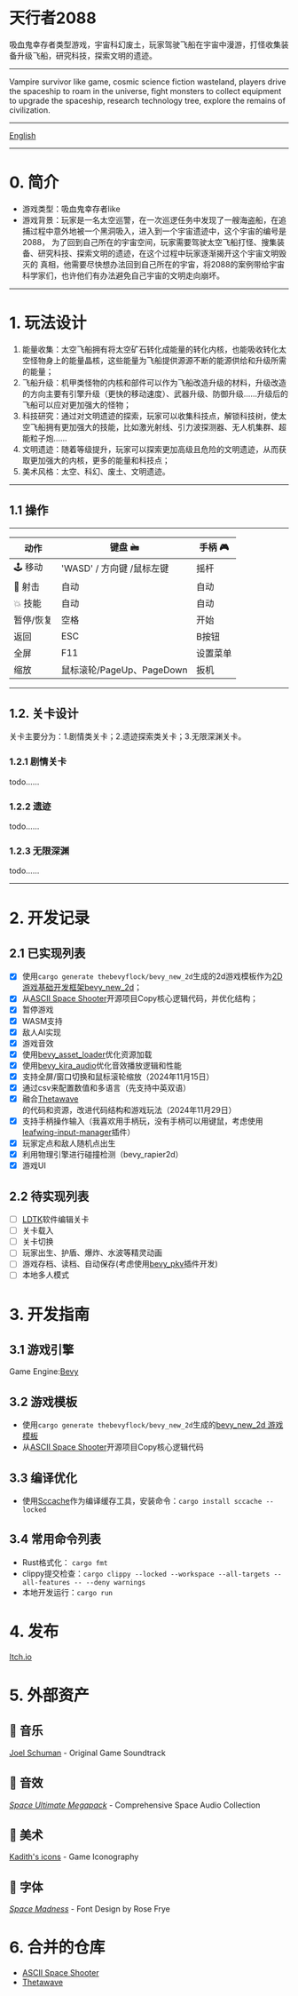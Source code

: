 # 天行者2088
吸血鬼幸存者类型游戏，宇宙科幻废土，玩家驾驶飞船在宇宙中漫游，打怪收集装备升级飞船，研究科技，探索文明的遗迹。
______
Vampire survivor like game, cosmic science fiction wasteland, players drive the spaceship to roam in the universe, fight monsters to collect equipment to upgrade the spaceship, research technology tree, explore the remains of civilization.
______
[English](https://github.com/cloudhu/skywalker2088/blob/main/README-EN.md)
______
# 0. 简介
- 游戏类型：吸血鬼幸存者like
- 游戏背景：玩家是一名太空巡警，在一次巡逻任务中发现了一艘海盗船，在追捕过程中意外地被一个黑洞吸入，进入到一个宇宙遗迹中，这个宇宙的编号是2088，
        为了回到自己所在的宇宙空间，玩家需要驾驶太空飞船打怪、搜集装备、研究科技、探索文明的遗迹，在这个过程中玩家逐渐揭开这个宇宙文明毁灭的
        真相，他需要尽快想办法回到自己所在的宇宙，将2088的案例带给宇宙科学家们，也许他们有办法避免自己宇宙的文明走向崩坏。
______
# 1. 玩法设计
1. 能量收集：太空飞船拥有将太空矿石转化成能量的转化内核，也能吸收转化太空怪物身上的能量晶核，这些能量为飞船提供源源不断的能源供给和升级所需的能量；
2. 飞船升级：机甲类怪物的内核和部件可以作为飞船改造升级的材料，升级改造的方向主要有引擎升级（更快的移动速度）、武器升级、防御升级……升级后的飞船可以应对更加强大的怪物；
3. 科技研究：通过对文明遗迹的探索，玩家可以收集科技点，解锁科技树，使太空飞船拥有更加强大的技能，比如激光射线、引力波探测器、无人机集群、超能粒子炮……
4. 文明遗迹：随着等级提升，玩家可以探索更加高级且危险的文明遗迹，从而获取更加强大的内核，更多的能量和科技点；
5. 美术风格：太空、科幻、废土、文明遗迹。
______

## 1.1 操作
______
| 动作     | 键盘 🖮                | 手柄 🎮 |
|--------|----------------------|-------|
| 🕹️ 移动 | 'WASD' / 方向键 /鼠标左键   | 摇杆    |
| 🔫 射击  | 自动                   | 自动    |
| 💥 技能  | 自动                   | 自动    |
| 暂停/恢复  | 空格                   | 开始    |
| 返回     | ESC                  | B按钮   |
| 全屏     | F11                  | 设置菜单  |
| 缩放     | 鼠标滚轮/PageUp、PageDown | 扳机    |

______
##  1.2. 关卡设计
关卡主要分为：1.剧情类关卡；2.遗迹探索类关卡；3.无限深渊关卡。
###  1.2.1 剧情关卡
todo……
###  1.2.2 遗迹
todo……
###  1.2.3 无限深渊
todo……

______
# 2. 开发记录
## 2.1 已实现列表 
- [x] 使用`cargo generate thebevyflock/bevy_new_2d`生成的2d游戏模板作为[2D游戏基础开发框架bevy_new_2d](https://github.com/TheBevyFlock/bevy_new_2d)；
- [x] 从[ASCII Space Shooter](https://github.com/JamesHDuffield/ascii-rust)开源项目Copy核心逻辑代码，并优化结构；
- [x] 暂停游戏
- [x] WASM支持
- [x] 敌人AI实现
- [x] 游戏音效
- [x] 使用[bevy_asset_loader](https://github.com/NiklasEi/bevy_asset_loader)优化资源加载
- [x] 使用[bevy_kira_audio](https://github.com/NiklasEi/bevy_kira_audio)优化音效播放逻辑和性能
- [x] 支持全屏/窗口切换和鼠标滚轮缩放（2024年11月15日）
- [x] 通过csv来配置数值和多语言（先支持中英双语）
- [x] 融合[Thetawave](https://github.com/thetawavegame/thetawave)的代码和资源，改进代码结构和游戏玩法（2024年11月29日）
- [x] 支持手柄操作输入（我喜欢用手柄玩，没有手柄可以用键鼠，考虑使用[leafwing-input-manager](https://github.com/leafwing-studios/leafwing-input-manager)插件）
- [x] 玩家定点和敌人随机点出生
- [x] 利用物理引擎进行碰撞检测（bevy_rapier2d）
- [x] 游戏UI

## 2.2 待实现列表
- [ ] [LDTK](https://github.com/Trouv/bevy_ecs_ldtk)软件编辑关卡
- [ ] 关卡载入
- [ ] 关卡切换
- [ ] 玩家出生、护盾、爆炸、水波等精灵动画
- [ ] 游戏存档、读档、自动保存(考虑使用[bevy_pkv](https://github.com/johanhelsing/bevy_pkv)插件开发)
- [ ] 本地多人模式

# 3. 开发指南
## 3.1 游戏引擎
   Game Engine:[Bevy](https://bevyengine.org/)
## 3.2 游戏模板
- 使用`cargo generate thebevyflock/bevy_new_2d`生成的[bevy_new_2d 游戏模板](https://github.com/TheBevyFlock/bevy_new_2d)
- 从[ASCII Space Shooter](https://github.com/JamesHDuffield/ascii-rust)开源项目Copy核心逻辑代码

## 3.3 编译优化
- 使用[Sccache](https://github.com/mozilla/sccache)作为编译缓存工具，安装命令：`cargo install sccache --locked`

## 3.4 常用命令列表
- Rust格式化： `cargo fmt`
- clippy提交检查：`cargo clippy --locked --workspace --all-targets --all-features -- --deny warnings`
- 本地开发运行：`cargo run`

# 4. 发布
[Itch.io](https://cloudhu.itch.io/skywalker2088)

# 5. 外部资产

## 🎵 音乐
[Joel Schuman](https://joelhasa.site/) - Original Game Soundtrack

## 📢 音效
[*Space Ultimate Megapack*](https://gamesupply.itch.io/ultimate-space-game-mega-asset-package) - Comprehensive Space Audio Collection

## 🎨 美术
[Kadith's icons](https://kadith.itch.io/kadiths-free-icons) - Game Iconography

## 📜 字体
[*Space Madness*](https://modernmodron.itch.io/) - Font Design by Rose Frye

# 6. 合并的仓库
- [ASCII Space Shooter](https://github.com/JamesHDuffield/ascii-rust)
- [Thetawave](https://github.com/thetawavegame/thetawave)